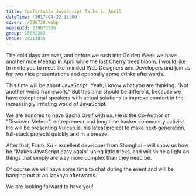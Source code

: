 ```yaml
---
title: Comfortable JavaScript Talks in April
dateTime: '2017-04-22 18:00'
cover: ./506739.webp
meetupId: 239073556
group: 15632202
venue: 24213835
---
```


The cold days are over, and before we rush into Golden Week we have another nice Meetup in April while the last Cherry trees bloom. I would like to invite you to meet like-minded Web Designers and Developers and join us for two nice presentations and optionally some drinks afterwards.

This time will be about JavaScript. Yeah, I know what you are thinking. "Not another weird framework." But this time should be different, because we have exceptional speakers with actual solutions to improve comfort in the increasingly irritating world of JavaScript.

We are honored to have Sacha Greif with us. He is the Co-Author of "Discover Meteor", entrepreneur and long time hacker community activist. He will be presenting Vulcan.js, his latest project to make next-generation, full-stack projects quickly and in a breeze.

After that, Frank Xu - excellent developer from Shanghai - will show us how he "Makes JavaScript easy again" using little tricks, and will shine a light on things that simply are way more complex than they need be.

Of course we will have some time to chat during the event and will be hanging out at an Izakaya afterwards.

We are looking forward to have you!

